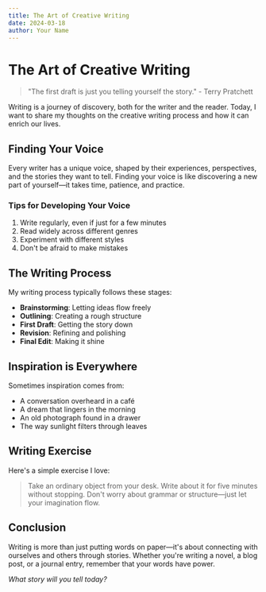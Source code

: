 ```yaml
---
title: The Art of Creative Writing
date: 2024-03-18
author: Your Name
---
```


# The Art of Creative Writing

> "The first draft is just you telling yourself the story." - Terry Pratchett

Writing is a journey of discovery, both for the writer and the reader. Today, I want to share my thoughts on the creative writing process and how it can enrich our lives.

## Finding Your Voice

Every writer has a unique voice, shaped by their experiences, perspectives, and the stories they want to tell. Finding your voice is like discovering a new part of yourself—it takes time, patience, and practice.

### Tips for Developing Your Voice

1. Write regularly, even if just for a few minutes
2. Read widely across different genres
3. Experiment with different styles
4. Don't be afraid to make mistakes

## The Writing Process

My writing process typically follows these stages:

* **Brainstorming**: Letting ideas flow freely
* **Outlining**: Creating a rough structure
* **First Draft**: Getting the story down
* **Revision**: Refining and polishing
* **Final Edit**: Making it shine

## Inspiration is Everywhere

Sometimes inspiration comes from:

- A conversation overheard in a café
- A dream that lingers in the morning
- An old photograph found in a drawer
- The way sunlight filters through leaves

## Writing Exercise

Here's a simple exercise I love:

> Take an ordinary object from your desk. Write about it for five minutes without stopping. Don't worry about grammar or structure—just let your imagination flow.

## Conclusion

Writing is more than just putting words on paper—it's about connecting with ourselves and others through stories. Whether you're writing a novel, a blog post, or a journal entry, remember that your words have power.

*What story will you tell today?* 
